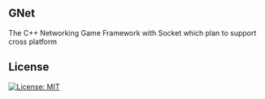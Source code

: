 ## GNet
The C++ Networking Game Framework with Socket which plan to support cross platform

## License
[![License: MIT](https://img.shields.io/badge/License-MIT-yellow.svg)](https://opensource.org/licenses/MIT)
